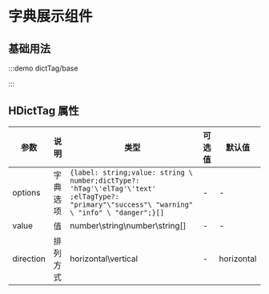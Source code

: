 <!--
 * @Author: hzm
 * @Date: 2022-11-08 11:40:08
 * @Description: 
-->
<script setup>
import dictTagBase from './base.vue';



</script>

# 字典展示组件

## 基础用法


:::demo dictTag/base

<dictTagBase></dictTagBase>

:::

## HDictTag 属性


| 参数    | 说明   | 类型                | 可选值  | 默认值  |
| ------- | ------------ | ------- | ------ | ------- |
| options    | 字典选项     | `{label: string;value: string \ number;dictType?: 'hTag'\'elTag'\'text' ;elTagType?: "primary"\"success"\ "warning" \ "info" \ "danger";}[]`                   | - |-|
| value    | 值     |          number\string\number\string[]                    | - |-|
| direction    | 排列方式     |          horizontal\vertical                    | - |horizontal|


